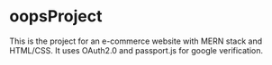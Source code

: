 # oopsProject
This is the project for an e-commerce website with MERN stack and HTML/CSS.
It uses OAuth2.0 and passport.js for google verification.
